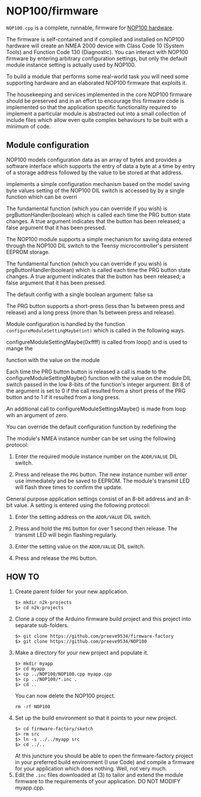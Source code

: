 # NOP100/firmware

```NOP100.cpp``` is a complete, runnable, firmware for
[NOP100 hardware](../hardware/README.md).

The firmware is self-contained and if compiled and installed on
NOP100 hardware will create an NMEA 2000 device with Class Code 10
(System Tools) and Function Code 130 (Diagnostic). You can
interact with NOP100 firmware by entering arbitrary configuration
settings, but only the default module instance setting is actually
used by NOP100.

To build a module that performs some real-world task you will need
some supporting hardware and an elaborated NOP100 firmware that
exploits it.

The housekeeping and services implemented in the core NOP100 firmware
should be preserved and in an effort to encourage this firmware code is
implemented so that the application specific functionality required to
implement a particular module is abstracted out into a small
collection of include files which allow even quite complex behaviours
to be built with a minimum of code.

## Module configuration

NOP100 models configuration data as an array of bytes and provides a
software interface which supports the entry of data a byte at a time by
entry of a storage address followed by the value to be stored at that
address.

implements a simple configuration mechanism based on the model
saving byte values setting of the NOP100 DIL switch is accessed by by a single
function which can be overri 

The fundamental function (which you can override if you wish) is
prgButtonHandler(boolean) which is called each time the PRG button
state changes. A true argument indicates that the button has been
released; a false argument that it has been pressed.

The NOP100 module supports a simple mechanism for saving data entered
through the NOP100 DIL switch to the Teensy microcontroller's
persistent EEPROM storage.

The fundamental function (which you can override if you wish) is
prgButtonHandler(boolean) which is called each time the PRG button
state changes. A true argument indicates that the button has been
released; a false argument that it has been pressed.

The default config with a single boolean
argument: false sa

The PRG button supports a short-press (less than 1s between press and
release) and a long press (more than 1s between press and release).

Module configuration is handled by the function
```configureModuleSettingMaybe(int)``` which is called in the following
ways.

configureModuleSettingMaybe(0xffff) is called from loop() and is
used to mange the


function with the value on the module

Each time the PRG button button is released a call is made to the
configureModuleSettingMaybe() function with the value on the module
DIL switch passed in the low 8-bits of the function's integer
argument.
Bit 8 of the argument is set to 0 if the call resulted from a short
press of the PRG button and to 1 if it resulted from a long press.

An additional call to configureModuleSettingsMaybe() is made from
loop wih an argument of zero.  

You can override the default configuration function by redefining the

The module's NMEA instance number can be set using the following protocol:

1. Enter the required module instance number on the ```ADDR/VALUE``` DIL
   switch.
   
2. Press and release the ```PRG``` button. The new instance number will
   enter use immediately and be saved to EEPROM. The module's transmit
   LED will flash three times to confirm the update.
   
General purpose application settings consist of an 8-bit address and an
8-bit value. A setting is entered using the following protocol:

1. Enter the setting address on the ```ADDR/VALUE``` DIL switch.

2. Press and hold the ```PRG``` button for over 1 second then release.
   The transmit LED will begin flashing regularly.
   
3. Enter the setting value on the ```ADDR/VALUE``` DIL switch.

4. Press and release the ```PRG``` button.

## HOW TO

1. Create parent folder for your new application.
   ```
   $> mkdir n2k-projects
   $> cd n2k-projects
   ```
2. Clone a copy of the Arduino firmware build project and this
   project into separate sub-folders.
   ```
   $> git clone https://github.com/preeve9534/firmware-factory
   $> git clone https://github.com/preeve9534/NOP100
   ```
3. Make a directory for your new project and populate it.
   ```
   $> mkdir myapp
   $> cd myapp
   $> cp ../NOP100/NOP100.cpp myapp.cpp
   $> cp ../NOP100/*.inc .
   $> cd ..
   ```
   You can now delete the NOP100 project.
   ```
   rm -rf NOP100
   ```
4. Set up the build environment so that it points to your new
   project.
   ```
   $> cd firmware-factory/sketch
   $> rm src
   $> ln -s ../../myapp src
   $> cd ../..
   ```
   At this juncture you should be able to open the firmware-factory 
   project in your preferred build environment (I use Code) and
   compile a firmware for your application which does nothing. Well,
   not very much.
5. Edit the ```.inc``` files downloaded at (3) to tailor and
   extend the module firmware to the requirements of your
   application.  DO NOT MODIFY myapp.cpp.

